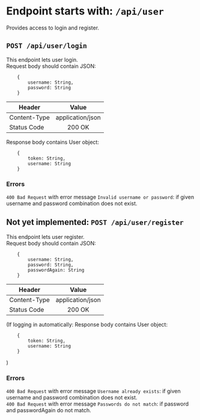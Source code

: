 # Endpoint starts with: `/api/user`
Provides access to login and register.

## `POST /api/user/login`
This endpoint lets user login.  
Request body should contain JSON:
``` 
    {
        username: String,
        password: String
    }
```

| Header        |  Value        |
| ------------- |:-------------:|
| Content-Type  | application/json |
| Status Code | 200 OK|


Response body contains User object:
```
    {
        token: String,
        username: String
    }
```

### Errors
`400 Bad Request` with error message `Invalid username or password`: if given username and password combination does not exist. 

## Not yet implemented: `POST /api/user/register`
This endpoint lets user register.  
Request body should contain JSON:
```
    {
        username: String,
        password: String,
        passwordAgain: String
    }
```

| Header        |  Value        |
| ------------- |:-------------:|
| Content-Type  | application/json |
| Status Code | 200 OK|

(If logging in automatically:
Response body contains User object:
```
    {
        token: String,
        username: String
    }
```
)

### Errors
`400 Bad Request` with error message `Username already exists`: if given username and password combination does not exist.  
`400 Bad Request` with error message `Passwords do not match`: if password and passwordAgain do not match.
